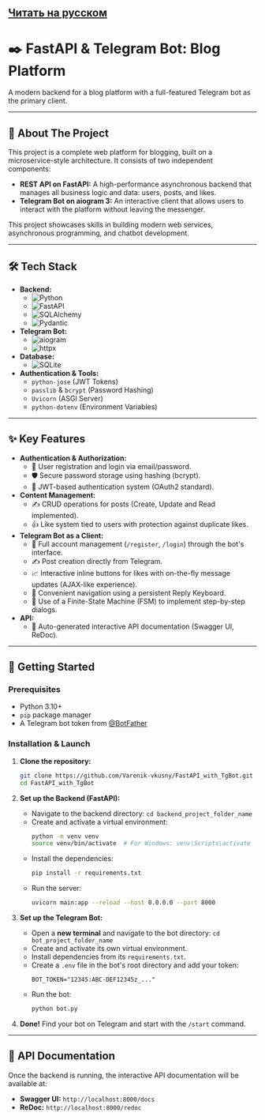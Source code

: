 [Читать на русском](README_RU.md)
---

# ✒️ FastAPI & Telegram Bot: Blog Platform

A modern backend for a blog platform with a full-featured Telegram bot as the primary client.


<!-- Replace this with a link to your own GIF or screenshot! This is very important. -->

---

## 🚀 About The Project

This project is a complete web platform for blogging, built on a microservice-style architecture. It consists of two independent components:

*   **REST API on FastAPI:** A high-performance asynchronous backend that manages all business logic and data: users, posts, and likes.
*   **Telegram Bot on aiogram 3:** An interactive client that allows users to interact with the platform without leaving the messenger.

This project showcases skills in building modern web services, asynchronous programming, and chatbot development.

---

## 🛠️ Tech Stack

*   **Backend:**
    *   ![Python](https://img.shields.io/badge/Python-3.11-3776AB?style=for-the-badge&logo=python)
    *   ![FastAPI](https://img.shields.io/badge/FastAPI-0.100-009688?style=for-the-badge&logo=fastapi)
    *   ![SQLAlchemy](https://img.shields.io/badge/SQLAlchemy-2.0-DB4437?style=for-the-badge&logo=sqlalchemy)
    *   ![Pydantic](https://img.shields.io/badge/Pydantic-2.0-E96F00?style=for-the-badge)
*   **Telegram Bot:**
    *   ![aiogram](https://img.shields.io/badge/aiogram-3.x-26A5E4?style=for-the-badge)
    *   ![httpx](https://img.shields.io/badge/httpx-async-000000?style=for-the-badge)
*   **Database:**
    *   ![SQLite](https://img.shields.io/badge/SQLite-3-003B57?style=for-the-badge&logo=sqlite)
*   **Authentication & Tools:**
    *   `python-jose` (JWT Tokens)
    *   `passlib` & `bcrypt` (Password Hashing)
    *   `Uvicorn` (ASGI Server)
    *   `python-dotenv` (Environment Variables)

---

## ✨ Key Features

*   **Authentication & Authorization:**
    *   🔐 User registration and login via email/password.
    *   🛡️ Secure password storage using hashing (bcrypt).
    *   🔑 JWT-based authentication system (OAuth2 standard).
*   **Content Management:**
    *   ✍️ CRUD operations for posts (Create, Update and Read implemented).
    *   👍 Like system tied to users with protection against duplicate likes.
*   **Telegram Bot as a Client:**
    *   🤖 Full account management (`/register`, `/login`) through the bot's interface.
    *   ✍️ Post creation directly from Telegram.
    *   📈 Interactive inline buttons for likes with on-the-fly message updates (AJAX-like experience).
    *   💬 Convenient navigation using a persistent Reply Keyboard.
    *   🧠 Use of a Finite-State Machine (FSM) to implement step-by-step dialogs.
*   **API:**
    *   📄 Auto-generated interactive API documentation (Swagger UI, ReDoc).

---

## 🏁 Getting Started

### Prerequisites
*   Python 3.10+
*   `pip` package manager
*   A Telegram bot token from [@BotFather](https://t.me/BotFather)

### Installation & Launch

1.  **Clone the repository:**
    ```bash
    git clone https://github.com/Varenik-vkusny/FastAPI_with_TgBot.git
    cd FastAPI_with_TgBot
    ```

2.  **Set up the Backend (FastAPI):**
    *   Navigate to the backend directory: `cd backend_project_folder_name`
    *   Create and activate a virtual environment:
        ```bash
        python -m venv venv
        source venv/bin/activate  # For Windows: venv\Scripts\activate
        ```
    *   Install the dependencies:
        ```bash
        pip install -r requirements.txt
        ```
    *   Run the server:
        ```bash
        uvicorn main:app --reload --host 0.0.0.0 --port 8000
        ```

3.  **Set up the Telegram Bot:**
    *   Open a **new terminal** and navigate to the bot directory: `cd bot_project_folder_name`
    *   Create and activate its own virtual environment.
    *   Install dependencies from its `requirements.txt`.
    *   Create a `.env` file in the bot's root directory and add your token:
        ```dotenv
        BOT_TOKEN="12345:ABC-DEF12345z_..."
        ```
    *   Run the bot:
        ```bash
        python bot.py
        ```

4.  **Done!** Find your bot on Telegram and start with the `/start` command.

---

## 📖 API Documentation

Once the backend is running, the interactive API documentation will be available at:
*   **Swagger UI:** `http://localhost:8000/docs`
*   **ReDoc:** `http://localhost:8000/redoc`
